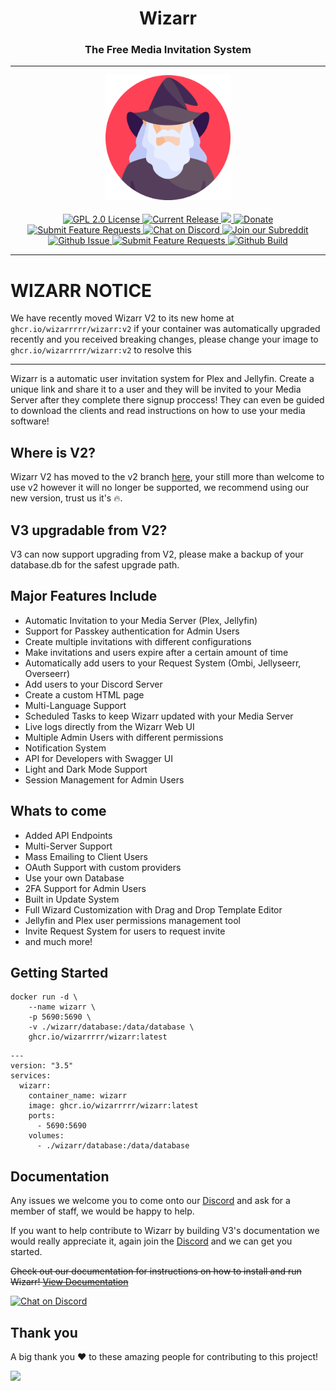 <h1 align="center">Wizarr</h1>
<h3 align="center">The Free Media Invitation System</h3>

---

<p align="center">
<img src="https://raw.githubusercontent.com/wizarrrrr/wizarr/master/apps/wizarr-frontend/src/assets/img/wizard.png" height="200">
<br/>
<br/>
<a href="https://github.com/wizarrrrr/wizarr">
<img alt="GPL 2.0 License" src="https://img.shields.io/github/license/wizarrrrr/wizarr.svg"/>
</a>
<a href="https://github.com/jellyfin/jellyfin/releases">
<img alt="Current Release" src="https://img.shields.io/github/release/wizarrrrr/wizarr.svg"/>
</a>
<a href="https://hosted.weblate.org/engage/wizarr/">
<img src="https://hosted.weblate.org/widgets/wizarr/-/app/svg-badge.svg" />
</a>
<a href="https://opencollective.com/wizarr">
<img alt="Donate" src="https://img.shields.io/opencollective/all/wizarr.svg?label=backers"/>
</a>
<a href="https://features.wizarr.dev">
<img alt="Submit Feature Requests" src="https://img.shields.io/badge/vote_now-features?label=features"/>
</a>
<a href="https://discord.gg/XXCz7aM3ak">
<img alt="Chat on Discord" src="https://img.shields.io/discord/1020742926856372224"/>
</a>
<a href="https://www.reddit.com/r/wizarr">
<img alt="Join our Subreddit" src="https://img.shields.io/badge/reddit-r%2Fwizarr-%23FF5700.svg"/>
</a>
<a href="https://github.com/wizarrrrr/wizarr/issues">
<img alt="Github Issue" src="https://img.shields.io/github/issues/wizarrrrr/wizarr"/>
</a>
<a href="https://features.wizarr.dev">
<img alt="Submit Feature Requests" src="https://img.shields.io/badge/fider-vote%20on%20features-success.svg"/>
</a>
<a href="https://github.com/wizarrrrr/wizarr/actions/workflows/release.yml">
<img alt="Github Build" src="https://img.shields.io/github/actions/workflow/status/wizarrrrr/wizarr/release.yml"/>
</a>
</p>

---

# WIZARR NOTICE

We have recently moved Wizarr V2 to its new home at `ghcr.io/wizarrrrr/wizarr:v2` if your container was automatically upgraded recently and you received breaking changes, please change your image to `ghcr.io/wizarrrrr/wizarr:v2` to resolve this

---

Wizarr is a automatic user invitation system for Plex and Jellyfin. Create a unique link and share it to a user and they will be invited to your Media Server after they complete there signup proccess! They can even be guided to download the clients and read instructions on how to use your media software!

## Where is V2?

Wizarr V2 has moved to the v2 branch [here](https://github.com/wizarrrrr/wizarr/tree/v2), your still more than welcome to use v2 however it will no longer be supported, we recommend using our new version, trust us it's 🔥.

## V3 upgradable from V2?

V3 can now support upgrading from V2, please make a backup of your database.db for the safest upgrade path.

## Major Features Include

-   Automatic Invitation to your Media Server (Plex, Jellyfin)
-   Support for Passkey authentication for Admin Users
-   Create multiple invitations with different configurations
-   Make invitations and users expire after a certain amount of time
-   Automatically add users to your Request System (Ombi, Jellyseerr, Overseerr)
-   Add users to your Discord Server
-   Create a custom HTML page
-   Multi-Language Support
-   Scheduled Tasks to keep Wizarr updated with your Media Server
-   Live logs directly from the Wizarr Web UI
-   Multiple Admin Users with different permissions
-   Notification System
-   API for Developers with Swagger UI
-   Light and Dark Mode Support
-   Session Management for Admin Users

## Whats to come

-   Added API Endpoints
-   Multi-Server Support
-   Mass Emailing to Client Users
-   OAuth Support with custom providers
-   Use your own Database
-   2FA Support for Admin Users
-   Built in Update System
-   Full Wizard Customization with Drag and Drop Template Editor
-   Jellyfin and Plex user permissions management tool
-   Invite Request System for users to request invite
-   and much more!

## Getting Started

```
docker run -d \
    --name wizarr \
    -p 5690:5690 \
    -v ./wizarr/database:/data/database \
    ghcr.io/wizarrrrr/wizarr:latest
```

```
---
version: "3.5"
services:
  wizarr:
    container_name: wizarr
    image: ghcr.io/wizarrrrr/wizarr:latest
    ports:
      - 5690:5690
    volumes:
      - ./wizarr/database:/data/database
```

## Documentation

Any issues we welcome you to come onto our [Discord](https://discord.gg/XXCz7aM3ak) and ask for a member of staff, we would be happy to help.

If you want to help contribute to Wizarr by building V3's documentation we would really appreciate it, again join the [Discord](https://discord.gg/XXCz7aM3ak) and we can get you started.

~~Check out our documentation for instructions on how to install and run Wizarr!
[View Documentation](https://github.com/wizarrrrr/wizarr/blob/master/docs/setup/README.md)~~

<a href="https://discord.gg/XXCz7aM3ak">
<img alt="Chat on Discord" src="https://img.shields.io/discord/1020742926856372224"/>
</a>

## Thank you

A big thank you ❤️ to these amazing people for contributing to this project!

<a href="https://github.com/wizarrrrr/wizarr/graphs/contributors">
  <img src="https://contrib.rocks/image?repo=wizarrrrr/wizarr" />
</a>
